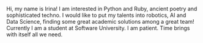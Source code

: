 Hi, my name is Irina! I am interested in Python and Ruby, ancient poetry and sophisticated techno. I would like to put my talents into robotics, AI and Data Science, finding some great academic solutions among a great team! Currently I am a student at Software University. I am patient. Time brings with itself all we need.
